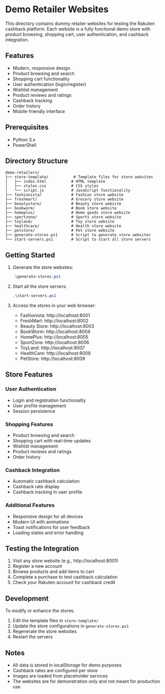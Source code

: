 # Demo Retailer Websites

This directory contains dummy retailer websites for testing the Rakuten cashback platform. Each website is a fully functional demo store with product browsing, shopping cart, user authentication, and cashback integration.

## Features

- Modern, responsive design
- Product browsing and search
- Shopping cart functionality
- User authentication (login/register)
- Wishlist management
- Product reviews and ratings
- Cashback tracking
- Order history
- Mobile-friendly interface

## Prerequisites

- Python 3.x
- PowerShell

## Directory Structure

```
demo-retailers/
├── store-template/           # Template files for store websites
│   ├── index.html           # HTML template
│   ├── styles.css           # CSS styles
│   └── script.js            # JavaScript functionality
├── fashionista/             # Fashion store website
├── freshmart/               # Grocery store website
├── beautystore/             # Beauty store website
├── bookworm/                # Book store website
├── homeplus/                # Home goods store website
├── sportzone/               # Sports store website
├── toyland/                 # Toy store website
├── healthcare/              # Health store website
├── petstore/                # Pet store website
├── generate-stores.ps1      # Script to generate store websites
└── start-servers.ps1        # Script to start all store servers
```

## Getting Started

1. Generate the store websites:
   ```powershell
   .\generate-stores.ps1
   ```

2. Start all the store servers:
   ```powershell
   .\start-servers.ps1
   ```

3. Access the stores in your web browser:
   - Fashionista: http://localhost:8001
   - FreshMart: http://localhost:8002
   - Beauty Store: http://localhost:8003
   - BookWorm: http://localhost:8004
   - HomePlus: http://localhost:8005
   - SportZone: http://localhost:8006
   - ToyLand: http://localhost:8007
   - HealthCare: http://localhost:8008
   - PetStore: http://localhost:8009

## Store Features

### User Authentication
- Login and registration functionality
- User profile management
- Session persistence

### Shopping Features
- Product browsing and search
- Shopping cart with real-time updates
- Wishlist management
- Product reviews and ratings
- Order history

### Cashback Integration
- Automatic cashback calculation
- Cashback rate display
- Cashback tracking in user profile

### Additional Features
- Responsive design for all devices
- Modern UI with animations
- Toast notifications for user feedback
- Loading states and error handling

## Testing the Integration

1. Visit any store website (e.g., http://localhost:8001)
2. Register a new account
3. Browse products and add items to cart
4. Complete a purchase to test cashback calculation
5. Check your Rakuten account for cashback credit

## Development

To modify or enhance the stores:

1. Edit the template files in `store-template/`
2. Update the store configurations in `generate-stores.ps1`
3. Regenerate the store websites
4. Restart the servers

## Notes

- All data is stored in localStorage for demo purposes
- Cashback rates are configured per store
- Images are loaded from placeholder services
- The websites are for demonstration only and not meant for production use 